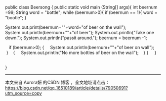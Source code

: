 public class Beersong {
public static void main (String[] args){
int beernum =99;
String word = "bottle";
while (beernum>0){
if (beernum == 1){
word = "bootle";
}

System.out.print(beernum+""+word+"of beer on the wall");
System.out.println(beernum+""+"of beer");
System.out.println("Take one down.");
System.out.println("passit around.");
beernum = beernum -1;

   if (beernum>0); {
    System.out.println(beernum+""+"of beer on wall");
   }
   {
    System.out.println("No more bottles of beer on the wall");
   }
}
   
}         


}

---------------------

本文来自 Aurora妍 的CSDN 博客 ，全文地址请点击：https://blog.csdn.net/qq_16510189/article/details/79050691?utm_source=copy 
